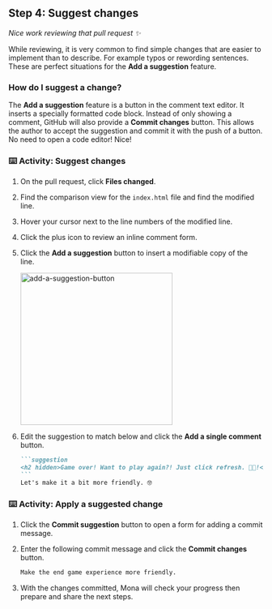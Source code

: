 ## Step 4: Suggest changes

_Nice work reviewing that pull request :sparkles:_

While reviewing, it is very common to find simple changes that are easier to implement than to describe. For example typos or rewording sentences. These are perfect situations for the **Add a suggestion** feature.

### How do I suggest a change?

The **Add a suggestion** feature is a button in the comment text editor. It inserts a specially formatted code block. Instead of only showing a comment, GitHub will also provide a **Commit changes** button. This allows the author to accept the suggestion and commit it with the push of a button. No need to open a code editor! Nice!

### :keyboard: Activity: Suggest changes

1. On the pull request, click **Files changed**.

1. Find the comparison view for the `index.html` file and find the modified line.

1. Hover your cursor next to the line numbers of the modified line.

1. Click the plus icon to review an inline comment form.

1. Click the **Add a suggestion** button to insert a modifiable copy of the line.

   <img width="300" alt="add-a-suggestion-button" src="https://github.com/user-attachments/assets/dc781d29-d5fe-4da9-9e4b-eb406c5d9ab5" />

1. Edit the suggestion to match below and click the **Add a single comment** button.

   ````md
   ```suggestion
   <h2 hidden>Game over! Want to play again?! Just click refresh. 🧑‍🚀!</h2>
   ```
   Let's make it a bit more friendly. 🤓
   ````

### :keyboard: Activity: Apply a suggested change

1. Click the **Commit suggestion** button to open a form for adding a commit message.

1. Enter the following commit message and click the **Commit changes** button.

   ```markdown
   Make the end game experience more friendly.
   ```

1. With the changes committed, Mona will check your progress then prepare and share the next steps.
